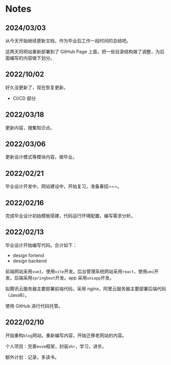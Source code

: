 # Notes

## 2024/03/03

从今天开始继续更新文档，作为毕业后工作一段时间的总结吧。

这两天将网站重新部署到了 GitHub Page 上面，把一些目录结构做了调整，为后面编写的内容做下划分。

## 2022/10/02

好久没更新了，现在恢复更新。

- CI/CD 部分

## 2022/03/18

更新内容，搜集知识点。

## 2022/03/06

更新设计模式等模块内容，做毕业。

## 2022/02/21

毕业设计开发中，网站建设中，开始复习，准备春招~~~。

## 2022/02/16

完成毕业设计初始模板搭建，代码运行环境配置。编写需求分析。

## 2022/02/13

毕业设计开始编写代码。合计如下：

- design fortend
- design backend

前端网站采用`vue3`，使用`vite`开发。后台管理系统网站采用`react`，使用`umi`开发。后端采用`springboot`开发。app 采用`uniapp`开发。

拟腾讯云服务器主要部署前端代码，采用 nginx，阿里云服务器主要部署后端代码（Java8）。

使用 GitHub 进行代码托管。

## 2022/02/10

开始重构`blog`网站，重新编写内容，开始迁移老网站的内容。

个人项目：完善`mvvm`框架，封装`xhr`，学习，进步。

额外计划：记录，多读书。
